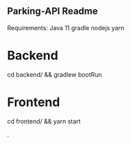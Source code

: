 Parking-API Readme
------------------
Requirements:
Java 11
gradle
nodejs
yarn

# Backend
cd backend/ && gradlew bootRun

# Frontend
cd frontend/ && yarn start


























.
